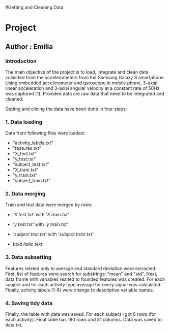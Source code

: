 #Getting and Cleaning Data
# Project 
## Author : Emilia

### Introduction
The main objective of the project is to load, integrate and clean data collected from the accelerometers from the Samsung Galaxy S smartphone. Using embedded accelerometer and gyroscope in mobile phone,  3-axial linear acceleration and 3-axial angular velocity at a constant rate of 50Hz was captured [1]. Provided data are raw data that need to be integrated and cleaned.

Getting and clining the data have been done in four steps:
### 1. Data loading
Data from following files were loaded:
* "activity_labels.txt"
* "features.txt"
* "X_test.txt"
* "y_test.txt"
* "subject_test.txt"
* "X_train.txt"
* "y_train.txt"
* "subject_train.txt"

### 2. Data merging
Train and test data were merged by rows:

-  *_'X test.txt'_* with *_'X train.txt'_*

-  *_'y test.txt'_* with *_'y train.txt'_*
 
- *_'subject test.txt'_* with *_'subject train.txt'_*

- *_bold italic text_*

### 3. Data subsetting
Features related only to average and standard deviation were extracted. First, list of features were search for substrings: "mean" and "std". Next, data frame with variables realted to founded features was created. For each subject and for each activity type average for every signal was calculated. Finally, activity labels (1-6) were change to descriptive variable names.

### 4. Saving tidy data
Finally, the table with data was saved. For each subject I got 6 rows (for each activity). Final table has 180 rows and 81 columns. Data was saved to data.txt.


 
